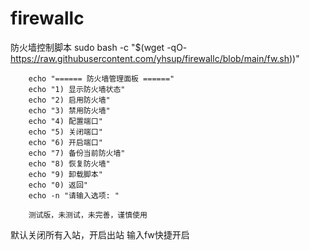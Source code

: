 # firewallc
防火墙控制脚本
sudo bash -c "$(wget -qO- https://raw.githubusercontent.com/yhsup/firewallc/blob/main/fw.sh))"

        echo "====== 防火墙管理面板 ======"
        echo "1) 显示防火墙状态"
        echo "2) 启用防火墙"
        echo "3) 禁用防火墙"
        echo "4) 配置端口"
        echo "5) 关闭端口"
        echo "6) 开启端口"
        echo "7) 备份当前防火墙"
        echo "8) 恢复防火墙"
        echo "9) 卸载脚本"
        echo "0) 返回"
        echo -n "请输入选项: "

        测试版，未测试，未完善，谨慎使用
默认关闭所有入站，开启出站
输入fw快捷开启
